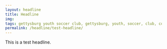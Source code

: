 ```yaml
---
layout: headline
title: Headline
img: 
tags: gettysburg youth soccer club, gettysburg, youth, soccer, club, contact
permalink: /headline/test-headline/
---
```

This is a test headline.